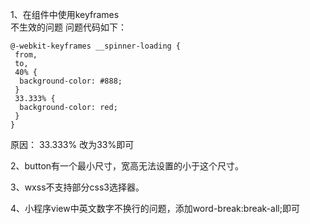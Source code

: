 1、在组件中使用keyframes  
不生效的问题
问题代码如下：
```
@-webkit-keyframes __spinner-loading {
 from,
 to,
 40% {
  background-color: #888;
 }
 33.333% {
  background-color: red;
 }
}
```
原因： 33.333% 改为33%即可

2、button有一个最小尺寸，宽高无法设置的小于这个尺寸。  

3、wxss不支持部分css3选择器。

4、小程序view中英文数字不换行的问题，添加word-break:break-all;即可
